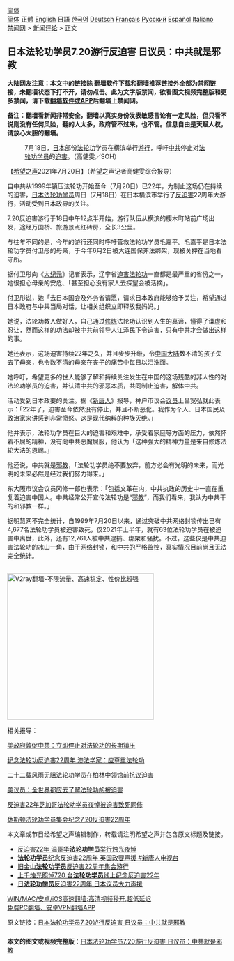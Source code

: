  <!-- 面包屑导航 --> <div class="breadcrumb"><!-- GTranslate: https://gtranslate.io/ -->  <div class="switcher notranslate">  <div class="selected">  <a href="#" onclick="return false;"> 简体</a>  </div>  <div class="option">  <a href="https://www.bannedbook.org" onclick="doGTranslate('zh-CN|zh-CN');jQuery('div.switcher div.selected a').html(jQuery(this).html());return false;" title="简体中文" class="nturl selected"> 简体</a>  <a href="https://www.bannedbook.org/zh-tw/" onclick="doGTranslate('zh-CN|zh-TW');jQuery('div.switcher div.selected a').html(jQuery(this).html());return false;" title="繁體中文" class="nturl"> 正體</a>  <a href="https://www.bannedbook.org/en/" onclick="doGTranslate('zh-CN|en');jQuery('div.switcher div.selected a').html(jQuery(this).html());return false;" title="English" class="nturl"> English</a>  <a href="https://www.bannedbook.org/ja/" onclick="doGTranslate('zh-CN|ja');jQuery('div.switcher div.selected a').html(jQuery(this).html());return false;" title="日本語" class="nturl"> 日語</a>  <a href="https://www.bannedbook.org/ko/" onclick="doGTranslate('zh-CN|ko');jQuery('div.switcher div.selected a').html(jQuery(this).html());return false;" title="한국어" class="nturl"> 한국어</a>  <a href="https://www.bannedbook.org/de/" onclick="doGTranslate('zh-CN|de');jQuery('div.switcher div.selected a').html(jQuery(this).html());return false;" title="Deutsch" class="nturl"> Deutsch</a>  <a href="https://www.bannedbook.org/fr/" onclick="doGTranslate('zh-CN|fr');jQuery('div.switcher div.selected a').html(jQuery(this).html());return false;" title="Français" class="nturl"> Français</a>  <a href="https://www.bannedbook.org/ru/" onclick="doGTranslate('zh-CN|ru');jQuery('div.switcher div.selected a').html(jQuery(this).html());return false;" title="Русский" class="nturl"> Русский</a>  <a href="https://www.bannedbook.org/es/" onclick="doGTranslate('zh-CN|es');jQuery('div.switcher div.selected a').html(jQuery(this).html());return false;" title="Español" class="nturl"> Español</a>  <a href="https://www.bannedbook.org/it/" onclick="doGTranslate('zh-CN|it');jQuery('div.switcher div.selected a').html(jQuery(this).html());return false;" title="Italiano" class="nturl"> Italiano</a>  </div>  </div>      <div class='breadcrumb-sub'><!-- Breadcrumb NavXT 6.3.0 --> <a href="https://www.bannedbook.org/" class="home">禁闻网</a> &gt; <a href="https://www.bannedbook.org/bnews/comments/" class="category">新闻评论</a> &gt; 正文</div></div><h2>日本法轮功学员7.20游行反迫害 日议员：中共就是邪教</h2> <p class="notice"><b>大陆网友注意：本文中的链接除 <a href="https://github.com/bannedbook/fanqiang" >翻墙</a>软件下载和<a href="https://github.com/killgcd/justmysocks/blob/master/README.md">翻墙推荐</a>链接外全部为禁网链接，未翻墙状态下打不开，请勿点击。此为文字版禁闻，欲看图文视频完整版和更多禁闻，请下载<a href="https://github.com/bannedbook/fanqiang">翻墙软件或APP</a>后翻墙上禁闻网。</p><p>备注：翻墙看新闻非常安全，翻墙以真实身份发表敏感言论有一定风险，但只看不说则没有任何风险，翻的人太多，政府管不过来，也不管。信息自由是天赋人权，请放心大胆的翻墙。</b></p>  <div class="entry"> <figure> <p><figcaption>7月18日，<a href="https://www.bannedbook.org/bnews/tag/%e6%97%a5%e6%9c%ac/" class="st_tag internal_tag" rel="tag" title="标签 日本 下的日志">日本</a>部份<a href="https://www.bannedbook.org/bnews/tag/%e6%b3%95%e8%bd%ae%e5%8a%9f/" class="st_tag internal_tag" rel="tag" title="标签 法轮功 下的日志">法轮功</a>学员在横滨举行<a href="https://www.bannedbook.org/bnews/tag/%e6%b8%b8%e8%a1%8c/" class="st_tag internal_tag" rel="tag" title="标签 游行 下的日志">游行</a>，呼吁<a href="https://www.bannedbook.org/bnews/tag/%e4%b8%ad%e5%85%b1/" class="st_tag internal_tag" rel="tag" title="标签 中共 下的日志">中共</a>停止对<a href="https://www.bannedbook.org/bnews/tag/%e6%b3%95%e8%bd%ae%e5%8a%9f%e5%ad%a6%e5%91%98/" class="st_tag internal_tag" rel="tag" title="标签 法轮功学员 下的日志">法轮功学员</a>的<a href="https://www.bannedbook.org/bnews/tag/%e8%bf%ab%e5%ae%b3/" class="st_tag internal_tag" rel="tag" title="标签 迫害 下的日志">迫害</a>。（高健雯／SOH）</figcaption></figure> <p>【<span class='wp_keywordlink_affiliate'><a href="https://www.soundofhope.org" title="希望之声" target="_blank">希望之声</a></span>2021年7月20日】（希望之声记者高健雯综合报导）</p> <p>自中共从1999年镇压法轮功开始至今（7月20日）已22年，为制止这场仍在持续的迫害，<a href="https://www.bannedbook.org/bnews/tag/%E6%97%A5%E6%9C%AC%E6%B3%95%E8%BD%AE%E5%8A%9F%E5%AD%A6%E5%91%98/" class="st_tag internal_tag" rel="tag" title="标签 日本法轮功学员 下的日志">日本法轮功学员</a>周日（7月18日）在日本横滨市举行了<a href="https://www.bannedbook.org/bnews/tag/%E5%8F%8D%E8%BF%AB%E5%AE%B3/" class="st_tag internal_tag" rel="tag" title="标签 反迫害 下的日志">反迫害</a>22周年大游行，活动受到日本政界的关注。</p> <p>7.20反迫害游行于18日中午12点半开始，游行队伍从横滨的樱木町站前广场出发，途经万国桥、旅游景点红砖房，全长3公里。</p> <p>与往年不同的是，今年的游行还同时呼吁营救法轮功学员毛嘉平。毛嘉平是日本法轮功学员付卫彤的母亲，于今年6月2日被大连国保非法绑架，现被关押在当地看守所。</p> <p>据付卫彤向《<span class='wp_keywordlink_affiliate'><a href="http://www.epochtimes.com/" title="大纪元" target="_blank">大纪元</a></span>》记者表示，辽宁省<span class='wp_keywordlink'><a href="https://www.bannedbook.org/forum11/topic278.html" title="评江泽民与中共相互利用迫害法轮功" target="_blank">迫害法轮功</a></span>一直都是最严重的省份之一，她很担心母亲的安危、「甚至担心没有家人去探望会被活摘」。</p> <p>付卫彤说，她「去日本国会及外务省请愿，请求日本政府能够给予关注，希望通过日本政府与中共当局对话，让相关组织立即释放我妈妈。」</p>  <p>她说，法轮功教人做好人，自己通过<span class='wp_keywordlink'><a href="https://www.qi-gong.me/" title="气功修炼网" target="_blank">修炼</a></span>法轮功认识到人生的真谛，懂得了谦虚和忍让，然而这样的功法却被中共前领导人江泽民下令迫害，只有中共才会做出这样的事。</p> <p>她还表示，这场迫害持续22年之久，并且步步升级，令<span class='wp_keywordlink_affiliate'><a href="https://www.bannedbook.org/" title="中国" target="_blank">中国</a></span><span class='wp_keywordlink_affiliate'><a href="https://www.bannedbook.org/" title="大陆" target="_blank">大陆</a></span>数不清的孩子失去了母亲，也令数不清的母亲在丧子的痛苦中每日以泪洗面。</p> <p>她呼吁，希望更多的世人能够了解和持续关注发生在中国的这场残酷的非人性的对法轮功学员的迫害，并认清中共的邪恶本质，共同制止迫害，解体中共。</p> <p>活动受到日本政要的关注。据《<span class='wp_keywordlink_affiliate'><a href="https://www.ntdtv.com/" title="新唐人">新唐人</a></span>》报导，神户市议会<a href="https://www.bannedbook.org/bnews/tag/%e8%ae%ae%e5%91%98/" class="st_tag internal_tag" rel="tag" title="标签 议员 下的日志">议员</a>上畠宽弘就此表示：「22年了，迫害至今依然没有停止，并且不断恶化。我作为个人、日本国民及政治家来讲感到非常愤怒。这是现代纳粹的种族灭绝。」</p> <p>他并表示，法轮功学员在巨大的迫害和艰难中，承受着家庭等方面的压力，依然怀着不屈的精神，没有向中共恶魔屈服，他认为「这种强大的精神力量是来自修炼法轮大法的恩赐。」</p> <p>他还说，中共就是<span class='wp_keywordlink'><a href="https://www.bannedbook.org/forum11/topic281.html" title="禁片：评中国共产党的邪教本质" target="_blank">邪教</a></span>，「法轮功学员绝不要放弃，前方必会有光明的未来，而光明的未来必然是经过我们努力得来。」</p>  <p>东大阪市议会议员冈修一郎也表示：「包括文革在内，中共执政的历史中一直在重复着迫害中国人。中共经常公开宣传法轮功是“<a href="https://www.bannedbook.org/bnews/tag/%E9%82%AA%E6%95%99/" class="st_tag internal_tag" rel="tag" title="标签 邪教 下的日志">邪教</a>”，而我们看来，我认为中共干的和邪教一样。」</p> <p>据明慧网不完全统计，自1999年7月20日以来，通过突破中共网络封锁传出已有4,677名法轮功学员被迫害致死，仅2021年上半年，就有63位法轮功学员在被迫害中离世，此外，还有12,761人被中共逮捕、绑架和骚扰。不过，这些仅是中共迫害法轮功的冰山一角，由于网络封锁，和中共的严格监控，真实情况目前尚且无法完全统计。</p> <p><br/><a href="https://github.com/bannedbook/fanqiang/wiki/V2ray%E6%9C%BA%E5%9C%BA"><img src="https://raw.githubusercontent.com/bannedbook/fanqiang/master/v2ss/images/v2free.jpg" width="336" alt="V2ray翻墙-不限流量、高速稳定、性价比超强"></a><br/></p> <p>相关报导：</p> <p><a href="https://www.soundofhope.org/post/527228">美政府敦促中共：立即停止对法轮功的长期镇压</a></p> <p><a href="https://www.soundofhope.org/post/526559">纪念法轮功反迫害22周年 澳法学家：应尊重法轮功</a></p>  <p><a data-ved="2ahUKEwiEq7__vu3xAhWNbysKHWBxBr8QFjAAegQIBxAD" href="https://www.soundofhope.org/post/526568?lang=b5" ping="/url?sa=t&amp;source=web&amp;rct=j&amp;url=https://www.soundofhope.org/post/526568%3Flang%3Db5&amp;ved=2ahUKEwiEq7__vu3xAhWNbysKHWBxBr8QFjAAegQIBxAD">二十二载风雨无阻法轮功学员在柏林中领馆前抗议迫害</a></p> <p><a data-ved="2ahUKEwjSu_-mv-3xAhXKqksFHb1mDPcQFjACegQIBxAD" href="https://www.soundofhope.org/post/525713?lang=b5" ping="/url?sa=t&amp;source=web&amp;rct=j&amp;url=https://www.soundofhope.org/post/525713%3Flang%3Db5&amp;ved=2ahUKEwjSu_-mv-3xAhXKqksFHb1mDPcQFjACegQIBxAD">美议员：全世界都应去了解法轮功的被迫害</a></p> <p><a data-ved="2ahUKEwiXhP29v-3xAhVRWH0KHVv7BIEQFjAAegQIBRAD" href="https://www.soundofhope.org/post/525101?lang=b5" ping="/url?sa=t&amp;source=web&amp;rct=j&amp;url=https://www.soundofhope.org/post/525101%3Flang%3Db5&amp;ved=2ahUKEwiXhP29v-3xAhVRWH0KHVv7BIEQFjAAegQIBRAD">反迫害22年芝加哥法轮功学员夜悼被迫害致死同修</a></p> <p><a data-ved="2ahUKEwjJxKTOv-3xAhWXXCsKHa-gATAQFjAEegQIDBAD" href="https://www.soundofhope.org/post/524693?lang=b5" ping="/url?sa=t&amp;source=web&amp;rct=j&amp;url=https://www.soundofhope.org/post/524693%3Flang%3Db5&amp;ved=2ahUKEwjJxKTOv-3xAhWXXCsKHa-gATAQFjAEegQIDBAD">休斯顿法轮功学员集会纪念7.20反迫害22周年</a></p> <p>本文章或节目经希望之声编辑制作，转载请注明希望之声并包含原文标题及链接。 </p> <ul class='op-related-articles' title='相关阅读'> <li><a href='https://www.bannedbook.org/bnews/comments/20210720/1590424.html' target='_blank'>反迫害22年 温哥华<b>法轮功学员</b>举行烛光夜悼</a></li> <li><a href='https://www.bannedbook.org/bnews/bannedvideo/20210720/1590369.html' target='_blank'><b>法轮功学员</b>纪念反迫害22周年 英国政要声援 #新唐人电视台</a></li> <li><a href='https://www.bannedbook.org/bnews/bannedvideo/20210720/1590351.html' target='_blank'>旧金山<b>法轮功学员</b>反迫害22周年集会游行</a></li> <li><a href='https://www.bannedbook.org/bnews/bannedvideo/20210720/1590350.html' target='_blank'>上千烛光照悼720 台<b>法轮功学员</b>线上纪念反迫害22年</a></li> <li><a href='https://www.bannedbook.org/bnews/bannedvideo/20210720/1590349.html' target='_blank'>日<b>法轮功学员</b>反迫害22周年 日本议员大力声援</a></li> </ul> <p class="texttj"> <a href="https://github.com/bannedbook/fanqiang/wiki/V2ray%E6%9C%BA%E5%9C%BA" target="_blank">WIN/MAC/安卓/iOS高速翻墙:高清视频秒开,超低延迟</a><br/> <a href="https://github.com/bannedbook/fanqiang/wiki/%E7%A6%81%E9%97%BB%E7%BD%91%E5%AE%89%E5%8D%93%E7%BF%BB%E5%A2%99%E6%96%B0%E9%97%BBAPP" target="_blank">免费PC翻墙、安卓VPN翻墙APP</a></p> <p>原文链接：<a class="src_link"  href="https://www.soundofhope.org/post/527333" target="_blank">日本法轮功学员7.20游行反迫害 日议员：中共就是邪教</a></p><a name='sharetosocial'></a>  <div style="margin-bottom:5px;padding-bottom:5px;clear:both"> <div id="archive-pix-1" class="banner-ads"> <!-- AuctionX Display platform tag START --> <div id="26318x728x90x621x_ADSLOT2" clicktrack="%%CLICK_URL_ESC%%"></div> <!-- AuctionX Display platform tag END --> </div> <div id="archive-pix-2" class="banner-ads"> <!-- AuctionX Display platform tag START --> <div id="26315x300x250x621x_ADSLOT2" clicktrack="%%CLICK_URL_ESC%%"></div> <!-- AuctionX Display platform tag END --> </div> </div>  <div id="archive-pix-1" class="banner-ads"> <!-- AuctionX Display platform tag START --> <div id="26318x728x90x621x_ADSLOT3" clicktrack="%%CLICK_URL_ESC%%"></div> <!-- AuctionX Display platform tag END --> </div> <div><b>本文的图文或视频完整版</b>：<a href='https://www.bannedbook.org/bnews/comments/20210720/1590654.html'>日本法轮功学员7.20游行反迫害 日议员：中共就是邪教</a></div>  </div><!--END ENTRY--> 